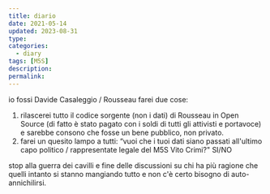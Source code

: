 ```yaml
---
title: diario
date: 2021-05-14
updated: 2023-08-31
type: 
categories:
  - diary
tags: [M5S]
description: 
permalink: 
---
```

io fossi Davide Casaleggio / Rousseau farei due cose:
1) rilascerei tutto il codice sorgente (non i dati) di Rousseau in Open Source (di fatto è stato pagato con i soldi di tutti gli attivisti e portavoce) e sarebbe consono che fosse un bene pubblico, non privato.
2) farei un quesito lampo a tutti: “vuoi che i tuoi dati siano passati all'ultimo capo politico / rappresentate legale del M5S Vito Crimi?" SI/NO

stop alla guerra dei cavilli e fine delle discussioni su chi ha più ragione che quelli intanto si stanno mangiando tutto e non c'è certo bisogno di auto-annichilirsi.
